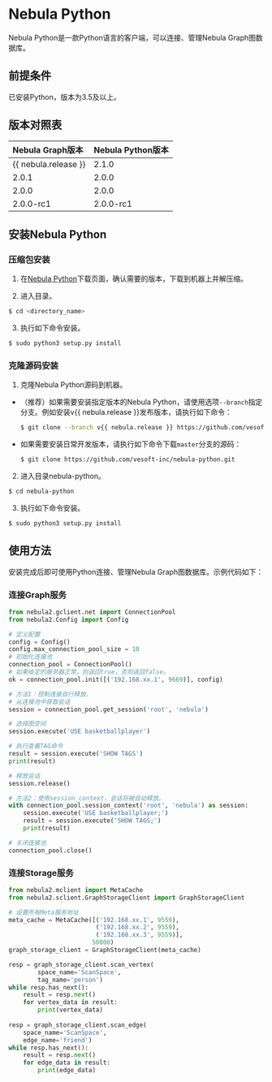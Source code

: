 # Nebula Python

Nebula Python是一款Python语言的客户端，可以连接、管理Nebula Graph图数据库。

## 前提条件

已安装Python，版本为3.5及以上。

## 版本对照表

|Nebula Graph版本|Nebula Python版本|
|:---|:---|
|{{ nebula.release }}|2.1.0|
|2.0.1|2.0.0|
|2.0.0|2.0.0|
|2.0.0-rc1|2.0.0-rc1|

## 安装Nebula Python

### 压缩包安装

1. 在[Nebula Python](https://github.com/vesoft-inc/nebula-python/releases)下载页面，确认需要的版本，下载到机器上并解压缩。

2. 进入目录。

  ```bash
  $ cd <directory_name>
  ```

3. 执行如下命令安装。

  ```bash
  $ sudo python3 setup.py install
  ```

### 克隆源码安装

1. 克隆Nebula Python源码到机器。

  - （推荐）如果需要安装指定版本的Nebula Python，请使用选项`--branch`指定分支。例如安装v{{ nebula.release }}发布版本，请执行如下命令：

    ```bash
    $ git clone --branch v{{ nebula.release }} https://github.com/vesoft-inc/nebula-python.git
    ```

  - 如果需要安装日常开发版本，请执行如下命令下载`master`分支的源码：

    ```bash
    $ git clone https://github.com/vesoft-inc/nebula-python.git
    ```

2. 进入目录nebula-python。

  ```bash
  $ cd nebula-python
  ```

3. 执行如下命令安装。

  ```bash
  $ sudo python3 setup.py install
  ```

## 使用方法

安装完成后即可使用Python连接、管理Nebula Graph图数据库。示例代码如下：

### 连接Graph服务

```python
from nebula2.gclient.net import ConnectionPool
from nebula2.Config import Config

# 定义配置
config = Config()
config.max_connection_pool_size = 10
# 初始化连接池
connection_pool = ConnectionPool()
# 如果给定的服务器正常，则返回true，否则返回false。
ok = connection_pool.init([('192.168.xx.1', 9669)], config)

# 方法1：控制连接自行释放。
# 从连接池中获取会话
session = connection_pool.get_session('root', 'nebula')

# 选择图空间
session.execute('USE basketballplayer')

# 执行查看TAG命令
result = session.execute('SHOW TAGS')
print(result)

# 释放会话
session.release()

# 方法2：使用session_context，会话将被自动释放。
with connection_pool.session_context('root', 'nebula') as session:
    session.execute('USE basketballplayer;')
    result = session.execute('SHOW TAGS;')
    print(result)

# 关闭连接池
connection_pool.close()
```

### 连接Storage服务

```python
from nebula2.mclient import MetaCache
from nebula2.sclient.GraphStorageClient import GraphStorageClient

# 设置所有Meta服务地址
meta_cache = MetaCache([('192.168.xx.1', 9559),
                        ('192.168.xx.2', 9559),
                        ('192.168.xx.3', 9559)],
                       50000)
graph_storage_client = GraphStorageClient(meta_cache)

resp = graph_storage_client.scan_vertex(
        space_name='ScanSpace',
        tag_name='person')
while resp.has_next():
    result = resp.next()
    for vertex_data in result:
        print(vertex_data)
        
resp = graph_storage_client.scan_edge(
    space_name='ScanSpace',
    edge_name='friend')
while resp.has_next():
    result = resp.next()
    for edge_data in result:
        print(edge_data)
```
